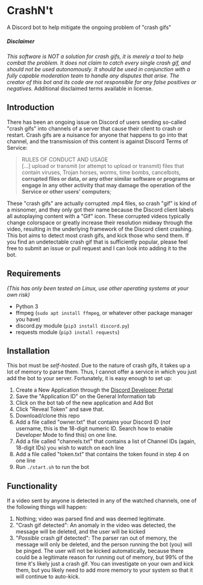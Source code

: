 # CrashN't
A Discord bot to help mitigate the ongoing problem of "crash gifs"

##### *Disclaimer*
*This software is NOT a solution for crash gifs, it is merely a tool to help combat the problem. It does not claim to catch every single crash gif, and should not be used autonomously. It should be used in conjunction with a fully capable moderation team to handle any disputes that arise. The creator of this bot and its code are not responsible for any false positives or negatives.* Additional disclaimed terms available in license.

## Introduction
There has been an ongoing issue on Discord of users sending so-called "crash gifs" into channels of a server that cause their client to crash or restart. Crash gifs are a nuisance for anyone that happens to go into that channel, and the transmission of this content is against Discord Terms of Service:

> RULES OF CONDUCT AND USAGE  
> [...] upload or transmit (or attempt to upload or transmit) files that contain viruses, Trojan horses, worms, time bombs, cancelbots, **corrupted files or data, or any other similar software or programs or engage in any other activity that may damage the operation of the Service or other users' computers**;

These "crash gifs" are actually corrupted .mp4 files, so crash "gif" is kind of a misnomer, and they only got their name because the Discord client labels all autoplaying content with a "Gif" icon. These corrupted videos typically change colorspace or greatly increase their resolution midway through the video, resulting in the underlying framework of the Discord client crashing. This bot aims to detect most crash gifs, and kick those who send them. If you find an undetectable crash gif that is sufficiently popular, please feel free to submit an issue or pull request and I can look into adding it to the bot.

## Requirements
*(This has only been tested on Linux, use other operating systems at your own risk)*
- Python 3
- ffmpeg (`sudo apt install ffmpeg`, or whatever other package manager you have)
- discord.py module (`pip3 install discord.py`)
- requests module (`pip3 install requests`)

## Installation
This bot must be *self-hosted*. Due to the nature of crash gifs, it takes up a lot of memory to parse them. Thus, I cannot offer a service in which you just add the bot to your server. Fortunately, it is easy enough to set up:

1) Create a New Application through the [Discord Developer Portal](https://discord.com/developers/applications)
2) Save the "Application ID" on the General Information tab
3) Click on the bot tab of the new application and Add Bot
4) Click "Reveal Token" and save that.
5) Download/clone this repo
6) Add a file called "owner.txt" that contains your Discord ID (*not* username, this is the 18-digit numeric ID. Search how to enable Developer Mode to find this) on one line.
7) Add a file called "channels.txt" that contains a list of Channel IDs (again, 18-digit IDs) you wish to watch on each line
8) Add a file called "token.txt" that contains the token found in step 4 on one line
9) Run `./start.sh` to run the bot

## Functionality
If a video sent by anyone is detected in any of the watched channels, one of the following things will happen:
1) Nothing; video was parsed find and was deemed legitimate.
2) "Crash gif detected": An anomaly in the video was detected, the message will be deleted, and the user will be kicked
3) "*Possible* crash gif detected": The parser ran out of memory, the message will only be deleted, and the person running the bot (you) will be pinged. The user will not be kicked automatically, because there could be a legitimate reason for running out of memory, but 99% of the time it's likely just a crash gif. You can investigate on your own and kick them, but you likely need to add more memory to your system so that it will continue to auto-kick.
